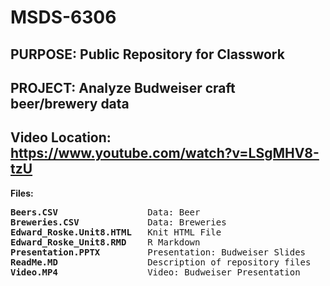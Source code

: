 # MSDS-6306
## PURPOSE: Public Repository for Classwork
## PROJECT: Analyze Budweiser craft beer/brewery data
## Video Location: https://www.youtube.com/watch?v=LSgMHV8-tzU

<B>Files:</B><BR>
<PRE>
<B>Beers.CSV</B>                 Data: Beer
<B>Breweries.CSV</B>             Data: Breweries
<B>Edward_Roske.Unit8.HTML</B>   Knit HTML File
<B>Edward_Roske_Unit8.RMD</B>    R Markdown
<B>Presentation.PPTX</B>         Presentation: Budweiser Slides
<B>ReadMe.MD</B>                 Description of repository files
<B>Video.MP4</B>                 Video: Budweiser Presentation
</PRE>
